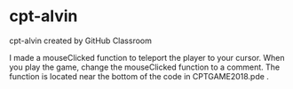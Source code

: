 # cpt-alvin
cpt-alvin created by GitHub Classroom

I made a mouseClicked function to teleport the player to your cursor.
When you play the game, change the mouseClicked function to a comment.
The function is located near the bottom of the code in CPTGAME2018.pde .
